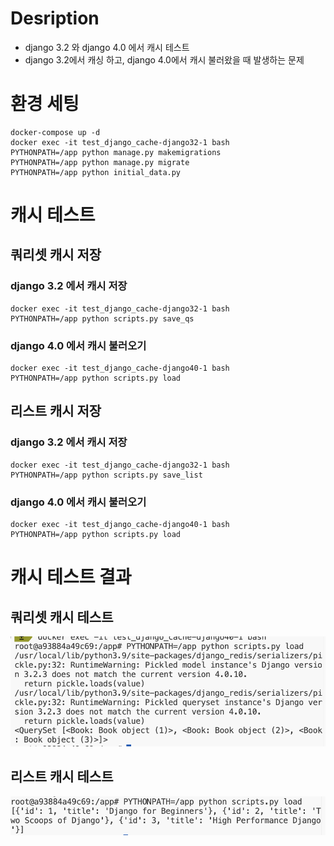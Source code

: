 

# Desription
* django 3.2 와 django 4.0 에서 캐시 테스트
* django 3.2에서 캐싱 하고, django 4.0에서 캐시 불러왔을 때 발생하는 문제


# 환경 세팅
```
docker-compose up -d
docker exec -it test_django_cache-django32-1 bash
PYTHONPATH=/app python manage.py makemigrations
PYTHONPATH=/app python manage.py migrate
PYTHONPATH=/app python initial_data.py
```

# 캐시 테스트

## 쿼리셋 캐시 저장
### django 3.2 에서 캐시 저장
```
docker exec -it test_django_cache-django32-1 bash
PYTHONPATH=/app python scripts.py save_qs
``` 

### django 4.0 에서 캐시 불러오기
```
docker exec -it test_django_cache-django40-1 bash
PYTHONPATH=/app python scripts.py load
```

## 리스트 캐시 저장
### django 3.2 에서 캐시 저장
```
docker exec -it test_django_cache-django32-1 bash
PYTHONPATH=/app python scripts.py save_list
```

### django 4.0 에서 캐시 불러오기
```
docker exec -it test_django_cache-django40-1 bash
PYTHONPATH=/app python scripts.py load
```


# 캐시 테스트 결과

## 쿼리셋 캐시 테스트
![쿼리셋 캐싱 결과](./image/쿼리셋_캐싱_결과.png)

## 리스트 캐시 테스트
![리스트 캐싱 결과](./image/리스트_캐싱_결과.png)


